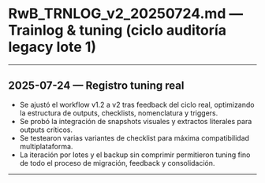 # RwB_TRNLOG_v2_20250724.md — Trainlog & tuning (ciclo auditoría legacy lote 1)

---

## 2025-07-24 — Registro tuning real
- Se ajustó el workflow v1.2 a v2 tras feedback del ciclo real, optimizando la estructura de outputs, checklists, nomenclatura y triggers.
- Se probó la integración de snapshots visuales y extractos literales para outputs críticos.
- Se testearon varias variantes de checklist para máxima compatibilidad multiplataforma.
- La iteración por lotes y el backup sin comprimir permitieron tuning fino de todo el proceso de migración, feedback y consolidación.

---

